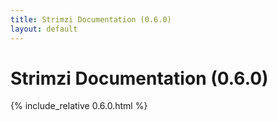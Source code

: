 ```yaml
---
title: Strimzi Documentation (0.6.0)
layout: default
---
```


<h1>Strimzi Documentation (0.6.0)</h1>

{% include_relative 0.6.0.html %}
